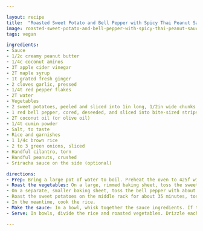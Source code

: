 ```yaml
---

layout: recipe
title:  "Roasted Sweet Potato and Bell Pepper with Spicy Thai Peanut Sauce"
image: roasted-sweet-potato-and-bell-pepper-with-spicy-thai-peanut-sauce.jpg 
tags: vegan

ingredients:
- Sauce
- 1/2c creamy peanut butter
- 1/4c coconut aminos
- 3T apple cider vinegar
- 2T maple syrup
- 1t grated fresh ginger
- 2 cloves garlic, pressed
- 1/4t red pepper flakes
- 2T water
- Vegetables
- 2 sweet potatoes, peeled and sliced into 1in long, 1/2in wide chunks
- 1 red bell pepper, cored, deseeded, and sliced into bite-sized strips
- 2T coconut oil (or olive oil)
- 1/4t cumin powder
- Salt, to taste 
- Rice and garnishes
- 1 1/4c brown rice
- 2 to 3 green onions, sliced
- Handful cilantro, torn
- Handful peanuts, crushed
- Sriracha sauce on the side (optional)

directions:
- Prep: Bring a large pot of water to boil. Preheat the oven to 425f with a rack in the middle and another rack near the top.
- Roast the vegetables: On a large, rimmed baking sheet, toss the sweet potato with a generous tablespoon of coconut oil, the cumin and a sprinkle of salt. Arrange them in a single layer, and set aside.
- On a separate, smaller baking sheet, toss the bell pepper with about 1 teaspoon of coconut oil and a sprinkle of salt. Toss until lightly coated, and arrange them in a single layer.
- Roast the sweet potatoes on the middle rack for about 35 minutes, tossing halfway, and roast the peppers on the top rack for about 25 minutes, tossing halfway. The vegetables will be tender and caramelized on the edges when they are ready.
- In the meantime, cook the rice.
- Make the sauce: In a bowl, whisk together the sauce ingredients. If the sauce is too thick or too spicy, whisk in a little more water.
- Serve: In bowls, divide the rice and roasted vegetables. Drizzle each bowl generously with sauce, and top with a sprinkle of green onions, cilantro and peanuts.

---
```

